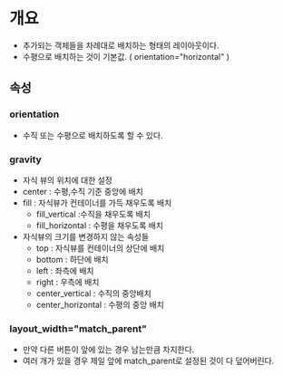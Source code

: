 # 개요 
- 추가되는 객체들을 차례대로 배치하는 형태의 레이아웃이다.
- 수평으로 배치하는 것이 기본값. ( orientation="horizontal" ) 
## 속성

### orientation 
- 수직 또는 수평으로 배치하도록 할 수 있다.
### gravity
- 자식 뷰의 위치에 대한 설정
- center : 수평,수직 기준 중앙에 배치
- fill : 자식뷰가 컨테이너를 가득 채우도록 배치 
  - fill_vertical :수직을 채우도록 배치
  - fill_horizontal : 수평을 채우도록 배치
- 자식뷰의 크기를 변경하지 않는 속성들
  - top : 자식뷰를 컨테이너의 상단에 배치
  - bottom : 하단에 배치
  - left : 좌측에 배치
  - right : 우측에 배치 
  - center_vertical : 수직의 중앙배치 
  - center_horizontal : 수평의 중앙 배치 

### layout_width="match_parent"
- 만약 다른 버튼이 앞에 있는 경우 남는만큼 차지한다.
- 여러 개가 있을 경우 제일 앞에 match_parent로 설정된 것이 다 덮어버린다. 
